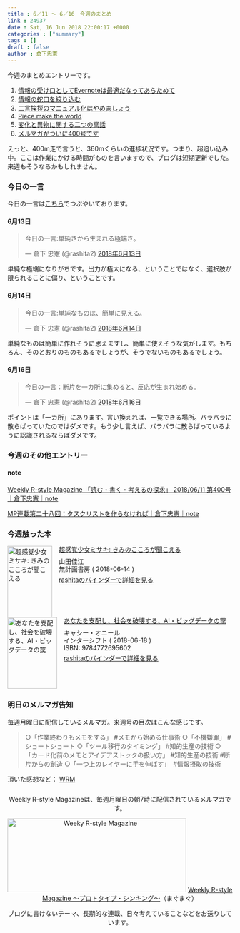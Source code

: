 ```yaml
---
title : 6／11 〜 6／16　今週のまとめ
link : 24937
date : Sat, 16 Jun 2018 22:00:17 +0000
categories : ["summary"]
tags : []
draft : false
author : 倉下忠憲
---
```


今週のまとめエントリーです。
 
<ol>
<li><a href="https://rashita.net/blog/?p=24930">情報の受け口としてEvernoteは最適だなってあらためて</a></li>
<li><a href="https://rashita.net/blog/?p=24924">情報の蛇口を絞り込む</a></li>
<li><a href="https://rashita.net/blog/?p=24921">二言挨拶のマニュアル化はやめましょう</a></li>
<li><a href="https://rashita.net/blog/?p=24917">Piece make the world</a></li>
<li><a href="https://rashita.net/blog/?p=24912">変化と異物に関する二つの寓話</a></li>
<li><a href="https://rashita.net/blog/?p=24907">メルマガがついに400号です</a></li>
</ol>

えっと、400m走で言うと、360mくらいの進捗状況です。つまり、超追い込み中。ここは作業にかける時間がものを言いますので、ブログは短期更新でした。来週もそうなるかもしれません。

<h3>今日の一言</h3>

今日の一言は<a href="http://twitter.com/rashita2 ">こちら</a>でつぶやいております。

<h4>6月13日</h4>

<blockquote class="twitter-tweet" data-lang="ja"><p lang="ja" dir="ltr">今日の一言:単純さから生まれる極端さ。</p>&mdash; 倉下 忠憲 (@rashita2) <a href="https://twitter.com/rashita2/status/1006734365517156352?ref_src=twsrc%5Etfw">2018年6月13日</a></blockquote>
<script async src="https://platform.twitter.com/widgets.js" charset="utf-8"></script>

単純な極端になりがちです。出力が極大になる、ということではなく、選択肢が限られることに偏り、ということです。

<h4>6月14日</h4>

<blockquote class="twitter-tweet" data-lang="ja"><p lang="ja" dir="ltr">今日の一言:単純なものは、簡単に見える。</p>&mdash; 倉下 忠憲 (@rashita2) <a href="https://twitter.com/rashita2/status/1007269607449624577?ref_src=twsrc%5Etfw">2018年6月14日</a></blockquote>
<script async src="https://platform.twitter.com/widgets.js" charset="utf-8"></script>

単純なものは簡単に作れそうに思えますし、簡単に使えそうな気がします。もちろん、そのとおりのものもあるでしょうが、そうでないものもあるでしょう。

<h4>6月16日</h4>

<blockquote class="twitter-tweet" data-lang="ja"><p lang="ja" dir="ltr">今日の一言：断片を一カ所に集めると、反応が生まれ始める。</p>&mdash; 倉下 忠憲 (@rashita2) <a href="https://twitter.com/rashita2/status/1007812806379372544?ref_src=twsrc%5Etfw">2018年6月16日</a></blockquote>
<script async src="https://platform.twitter.com/widgets.js" charset="utf-8"></script>

ポイントは「一カ所」にあります。言い換えれば、一覧できる場所。バラバラに散らばっていたのではダメです。もう少し言えば、バラバラに散らばっているように認識されるならばダメです。

<h3>今週のその他エントリー</h3>

<H4>note</H4>

<a href="https://note.mu/rashita/n/n246f4c859376">Weekly R-style Magazine 「読む・書く・考えるの探求」 2018/06/11 第400号｜倉下忠憲｜note</a>

<a href="https://note.mu/rashita/n/n894fb89c2e8a">MP連載第二十八回：タスクリストを作らなければ｜倉下忠憲｜note</a>

<H3>今週触った本</H3>

<div class="mm-middle" style="margin-bottom:0px;"><div class="mm-image" style="float:left;"><a href="http://www.amazon.co.jp/exec/obidos/ASIN/B07DRMMP5H/rashita1000-22/ref=nosim" target="_blank"><img src="https://images-fe.ssl-images-amazon.com/images/I/51W%2BU8XVefL._SL160_.jpg" alt="超感覚少女ミサキ: きみのこころが聞こえる" title="超感覚少女ミサキ: きみのこころが聞こえる" width="100" height="160" border="0" /></a></div><div class="mm-content" style="float:left;margin-left:15px;line-height:120%"><div class="mm-title" style="line-height:120%"><a href="http://www.amazon.co.jp/exec/obidos/ASIN/B07DRMMP5H/rashita1000-22/ref=nosim" target="_blank">超感覚少女ミサキ: きみのこころが聞こえる</a></div><div class="mm-detail" style="margin-top:10px;">山田佳江<br />無計画書房 ( 2018-06-14 )<br /><div style="margin:7px 0px"><a href="http://mediamarker.net/u/rashita/?asin=B07DRMMP5H" target="_blank">rashitaのバインダーで詳細を見る</a></div></div></div><div style="clear:left"></div></div>

<div class="mm-middle" style="margin-bottom:0px;"><div class="mm-image" style="float:left;"><a href="http://www.amazon.co.jp/exec/obidos/ASIN/4772695605/rashita1000-22/ref=nosim" target="_blank"><img src="https://images-fe.ssl-images-amazon.com/images/I/61Kc9FT5CKL._SL160_.jpg" alt="あなたを支配し、社会を破壊する、AI・ビッグデータの罠" title="あなたを支配し、社会を破壊する、AI・ビッグデータの罠" width="111" height="160" border="0" /></a></div><div class="mm-content" style="float:left;margin-left:15px;line-height:120%"><div class="mm-title" style="line-height:120%"><a href="http://www.amazon.co.jp/exec/obidos/ASIN/4772695605/rashita1000-22/ref=nosim" target="_blank">あなたを支配し、社会を破壊する、AI・ビッグデータの罠</a></div><div class="mm-detail" style="margin-top:10px;">キャシー・オニール<br />インターシフト ( 2018-06-18 )<br />ISBN: 9784772695602<br /><div style="margin:7px 0px"><a href="http://mediamarker.net/u/rashita/?asin=4772695605" target="_blank">rashitaのバインダーで詳細を見る</a></div></div></div><div style="clear:left"></div></div>


<h3>明日のメルマガ告知</h3>

毎週月曜日に配信しているメルマガ。来週号の目次はこんな感じです。

<blockquote>
○「作業終わりもメモをする」 #メモから始める仕事術
○「不機嫌罪」 #ショートショート
○「ツール移行のタイミング」 #知的生産の技術
○「カード化前のメモとアイデアストックの扱い方」 #知的生産の技術 #断片からの創造
○「一つ上のレイヤーに手を伸ばす」　#情報摂取の技術
</blockquote>

頂いた感想など：
<a class="twitter-timeline"  href="https://twitter.com/rashita2/timelines/427262290753097729"  data-widget-id="427265271171010561">WRM</a>
    <script>!function(d,s,id){var js,fjs=d.getElementsByTagName(s)[0],p=/^http:/.test(d.location)?'http':'https';if(!d.getElementById(id)){js=d.createElement(s);js.id=id;js.src=p+"://platform.twitter.com/widgets.js";fjs.parentNode.insertBefore(js,fjs);}}(document,"script","twitter-wjs");</script>


<div style="text-align:center;margin-top:25px;">
Weekly R-style Magazineは、毎週月曜日の朝7時に配信されているメルマガです。

<a href="http://www.mag2.com/m/0001185133.html" target="_blank"><img src="https://rashita.net/blog/wp-content/uploads/2010/09/mmbanner.jpg" alt="Weeky R-style Magazine" width="400" height="165" class="alignnone size-full wp-image-12201" /></a>
<a href="http://www.mag2.com/m/0001185133.html" target="_blank">Weekly R-style Magazine ～プロトタイプ・シンキング～</a>（まぐまぐ）

ブログに書けないテーマ、長期的な連載、日々考えていることなどをお送りしています。
</div> 